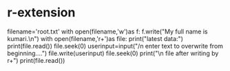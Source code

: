 # r-extension
filename='root.txt'
with open(filename,'w')as f:
    f.write("My full name is kumari.\n")
with open(filename,'r+')as file:
    print("latest data:")
    print(file.read())
    file.seek(0)
    userinput=input("/n enter text to overwrite from beginning....")
    file.write(userinput)
    file.seek(0)
    print("\n file after writing by r+")
    print(file.read())
